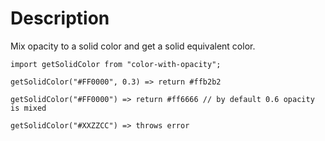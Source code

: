 # Description

Mix opacity to a solid color and get a solid equivalent color.

```
import getSolidColor from "color-with-opacity";

getSolidColor("#FF0000", 0.3) => return #ffb2b2

getSolidColor("#FF0000") => return #ff6666 // by default 0.6 opacity is mixed

getSolidColor("#XXZZCC") => throws error

```
